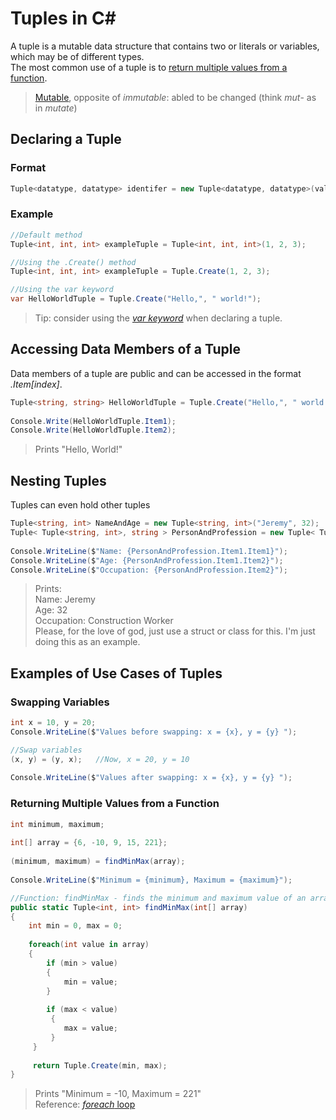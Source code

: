 # Tuples in C#
A tuple is a mutable data structure that contains two or literals or variables, which may be of different types. <br />
The most common use of a tuple is to [return multiple values from a function](https://docs.microsoft.com/en-us/dotnet/csharp/language-reference/builtin-types/value-tuples#use-cases-of-tuples).
> [Mutable](https://www.merriam-webster.com/dictionary/mutable), opposite of _immutable_: abled to be changed (think _mut_- as in _mutate_)

## Declaring a Tuple
### Format
```C#
Tuple<datatype, datatype> identifer = new Tuple<datatype, datatype>(value1, value2);
```

### Example
```C#
//Default method
Tuple<int, int, int> exampleTuple = Tuple<int, int, int>(1, 2, 3);

//Using the .Create() method
Tuple<int, int, int> exampleTuple = Tuple.Create(1, 2, 3);

//Using the var keyword
var HelloWorldTuple = Tuple.Create("Hello,", " world!");
```
> Tip: consider using the [_var keyword_](https://github.com/EthanC2/Notes-and-Writeups/blob/main/C%23/DataTypes/Keywords.md#var) when declaring a tuple.

## Accessing Data Members of a Tuple
Data members of a tuple are public and can be accessed in the format _.Item[index]_.
```C#
Tuple<string, string> HelloWorldTuple = Tuple.Create("Hello,", " world!");
            
Console.Write(HelloWorldTuple.Item1);
Console.Write(HelloWorldTuple.Item2);
```
> Prints "Hello, World!"

## Nesting Tuples
Tuples can even hold other tuples
```C#
Tuple<string, int> NameAndAge = new Tuple<string, int>("Jeremy", 32);
Tuple< Tuple<string, int>, string > PersonAndProfession = new Tuple< Tuple<string, int>, string >(NameAndAge, "Construction Worker");
            
Console.WriteLine($"Name: {PersonAndProfession.Item1.Item1}");
Console.WriteLine($"Age: {PersonAndProfession.Item1.Item2}");
Console.WriteLine($"Occupation: {PersonAndProfession.Item2}");
```
> Prints: <br />
> Name: Jeremy <br />
> Age: 32 <br />
> Occupation: Construction Worker <br />
> Please, for the love of god, just use a struct or class for this. I'm just doing this as an example.

## Examples of Use Cases of Tuples

### Swapping Variables
```C#
int x = 10, y = 20;
Console.WriteLine($"Values before swapping: x = {x}, y = {y} ");

//Swap variables
(x, y) = (y, x);   //Now, x = 20, y = 10
            
Console.WriteLine($"Values after swapping: x = {x}, y = {y} ");
```

### Returning Multiple Values from a Function
```C#
int minimum, maximum;
            
int[] array = {6, -10, 9, 15, 221};
            
(minimum, maximum) = findMinMax(array);
            
Console.WriteLine($"Minimum = {minimum}, Maximum = {maximum}");            

//Function: findMinMax - finds the minimum and maximum value of an array
public static Tuple<int, int> findMinMax(int[] array)
{
    int min = 0, max = 0;
            
    foreach(int value in array)
    {
        if (min > value)
        {
            min = value;
        }
                
        if (max < value)
         {
            max = value;
         }
     }
            
     return Tuple.Create(min, max);
}
```
> Prints "Minimum = -10, Maximum = 221" <br />
> Reference: [_foreach_ loop](https://github.com/EthanC2/Notes-and-Writeups/blob/main/C%23/ControlFlow/Loops.md#foreach-statement)
